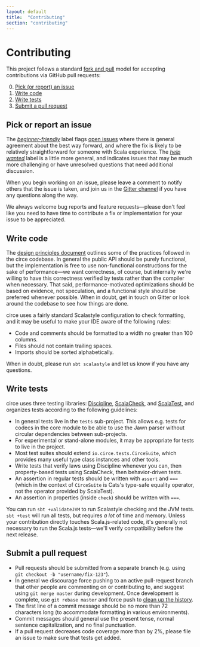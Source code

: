 ```yaml
---
layout: default
title:  "Contributing"
section: "contributing"
---
```


# Contributing

This project follows a standard [fork and pull][fork-and-pull] model for accepting contributions via
GitHub pull requests:

0. [Pick (or report) an issue](#pick-or-report-an-issue)
1. [Write code](#write-code)
2. [Write tests](#write-tests)
3. [Submit a pull request](#submit-a-pull-request)

## Pick or report an issue

The [_beginner-friendly_][beginner-friendly] label flags [open issues][issues] where there is
general agreement about the best way forward, and where the fix is likely to be relatively
straightforward for someone with Scala experience. The [_help wanted_][help-wanted] label is a
little more general, and indicates issues that may be much more challenging or have unresolved
questions that need additional discussion.

When you begin working on an issue, please leave a comment to notify others that the issue is taken,
and join us in the [Gitter channel][gitter] if you have any questions along the way.

We always welcome bug reports and feature requests—please don't feel like you need to have time to
contribute a fix or implementation for your issue to be appreciated.

## Write code

The [design principles document](DESIGN.md) outlines some of the practices followed in the circe
codebase. In general the public API should be purely functional, but the implementation is free to
use non-functional constructions for the sake of performance—we want correctness, of course, but
internally we're willing to have this correctness verified by tests rather than the compiler when
necessary. That said, performance-motivated optimizations should be based on evidence, not
speculation, and a functional style should be preferred whenever possible. When in doubt, get in
touch on Gitter or look around the codebase to see how things are done.

circe uses a fairly standard Scalastyle configuration to check formatting, and it may be useful to
make your IDE aware of the following rules:

* Code and comments should be formatted to a width no greater than 100 columns.
* Files should not contain trailing spaces.
* Imports should be sorted alphabetically.

When in doubt, please run `sbt scalastyle` and let us know if you have any questions.

## Write tests

circe uses three testing libraries: [Discipline][discipline], [ScalaCheck][scalacheck], and
[ScalaTest][scalatest], and organizes tests according to the following guidelines:

* In general tests live in the `tests` sub-project. This allows e.g. tests for codecs in the core
  module to be able to use the Jawn parser without circular dependencies between sub-projects.
* For experimental or stand-alone modules, it may be appropriate for tests to live in the project.
* Most test suites should extend `io.circe.tests.CirceSuite`, which provides many useful type class
  instances and other tools.
* Write tests that verify laws using Discipline whenever you can, then property-based tests using
  ScalaCheck, then behavior-driven tests.
* An assertion in regular tests should be written with `assert` and `===` (which in the context of
  `CirceSuite` is Cats's type-safe equality operator, not the operator provided by ScalaTest).
* An assertion in properties (inside `check`) should be written with `===`.

You can run `sbt +validateJVM` to run Scalastyle checking and the JVM tests. `sbt +test` will run
all tests, but requires _a lot_ of time and memory. Unless your contribution directly touches
Scala.js-related code, it's generally not necessary to run the Scala.js tests—we'll verify
compatibility before the next release.

## Submit a pull request

* Pull requests should be submitted from a separate branch (e.g. using
  `git checkout -b "username/fix-123"`).
* In general we discourage force pushing to an active pull-request branch that other people are
  commenting on or contributing to, and suggest using `git merge master` during development. Once
  development is complete, use `git rebase master` and force push to [clean up the history][squash].
* The first line of a commit message should be no more than 72 characters long (to accommodate
  formatting in various environments).
* Commit messages should general use the present tense, normal sentence capitalization, and no final
  punctuation.
* If a pull request decreases code coverage more than by 2%, please file an issue to make sure that
  tests get added.

[beginner-friendly]: https://github.com/travisbrown/circe/labels/beginner-friendly
[discipline]: https://github.com/typelevel/discipline
[gitter]: https://gitter.im/travisbrown/circe
[fork-and-pull]: https://help.github.com/articles/using-pull-requests/
[help-wanted]: https://github.com/travisbrown/circe/labels/help%20wanted
[issues]: https://github.com/travisbrown/circe/issues
[scalacheck]: https://www.scalacheck.org/
[scalatest]: http://www.scalatest.org/
[squash]: http://gitready.com/advanced/2009/02/10/squashing-commits-with-rebase.html
